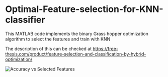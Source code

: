 # Optimal-Feature-selection-for-KNN-classifier
This MATLAB code implements the binary Grass hopper optimization algorithm to select the features and train with KNN

The description of this can be checked at https://free-thesis.com/product/feature-selection-and-classification-by-hybrid-optimization/

![Accuracy vs Selected Features](https://free-thesis.com/wp-content/uploads/2019/04/feature-selection-324x243.png)
